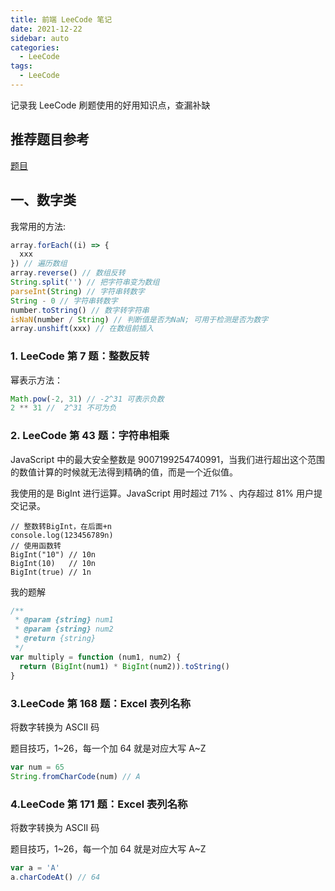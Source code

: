 ```yaml
---
title: 前端 LeeCode 笔记
date: 2021-12-22
sidebar: auto
categories:
  - LeeCode
tags:
  - LeeCode
---
```


记录我 LeeCode 刷题使用的好用知识点，查漏补缺

## 推荐题目参考

[题目](https://www.yuque.com/cuggz/interview/cmno8a)

## 一、数字类

我常用的方法:

```js
array.forEach((i) => {
  xxx
}) // 遍历数组
array.reverse() // 数组反转
String.split('') // 把字符串变为数组
parseInt(String) // 字符串转数字
String - 0 // 字符串转数字
number.toString() // 数字转字符串
isNaN(number / String) // 判断值是否为NaN; 可用于检测是否为数字
array.unshift(xxx) // 在数组前插入
```

### 1. LeeCode 第 7 题：整数反转

幂表示方法：

```js
Math.pow(-2, 31) // -2^31 可表示负数
2 ** 31 //  2^31 不可为负
```

### 2. LeeCode 第 43 题：字符串相乘

JavaScript 中的最大安全整数是 9007199254740991，当我们进行超出这个范围的数值计算的时候就无法得到精确的值，而是一个近似值。

我使用的是 BigInt 进行运算。JavaScript 用时超过 71% 、内存超过 81% 用户提交记录。

```JS
// 整数转BigInt，在后面+n
console.log(123456789n)
// 使用函数转
BigInt("10") // 10n
BigInt(10)   // 10n
BigInt(true) // 1n
```

我的题解

```js
/**
 * @param {string} num1
 * @param {string} num2
 * @return {string}
 */
var multiply = function (num1, num2) {
  return (BigInt(num1) * BigInt(num2)).toString()
}
```

### 3.LeeCode 第 168 题：Excel 表列名称

将数字转换为 ASCII 码

题目技巧，1~26，每一个加 64 就是对应大写 A~Z

```js
var num = 65
String.fromCharCode(num) // A
```

### 4.LeeCode 第 171 题：Excel 表列名称

将数字转换为 ASCII 码

题目技巧，1~26，每一个加 64 就是对应大写 A~Z

```js
var a = 'A'
a.charCodeAt() // 64
```
